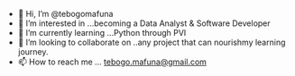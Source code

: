 - 👋 Hi, I’m @tebogomafuna
- 👀 I’m interested in ...becoming a Data Analyst & Software Developer
- 🌱 I’m currently learning ...Python through PVI
- 💞️ I’m looking to collaborate on ..any project that can nourishmy learning journey.
- 📫 How to reach me ...
tebogo.mafuna@gmail.com 
<!---
tebogomafuna/tebogomafuna is a ✨ special ✨ repository because its `README.md` (this file) appears on your GitHub profile.
You can click the Preview link to take a look at your changes.
--->
